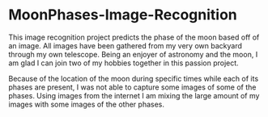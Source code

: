
# MoonPhases-Image-Recognition
This image recognition project predicts the phase of the moon based off of an image. All images have been gathered from my very own backyard through my own telescope. Being an enjoyer of astronomy and the moon, I am glad I can join two of my hobbies together in this passion project. 

Because of the location of the moon during specific times while each of its phases are present, I was not able to capture some images of some of the phases. Using images from the internet I am mixing the large amount of my images with some images of the other phases.



